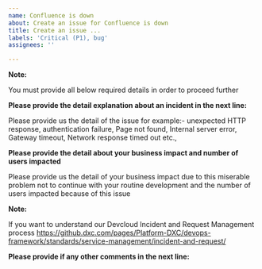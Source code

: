 ```yaml
---
name: Confluence is down
about: Create an issue for Confluence is down
title: Create an issue ...
labels: 'Critical (P1), bug'
assignees: ''

---
```


**Note:**

You must provide all below required details in order to proceed further



**Please provide the detail explanation about an incident in the next line:**

Please provide us the detail of the issue for example:- unexpected HTTP response, authentication failure, Page not found, Internal server error, Gateway timeout, Network response timed out etc.,





**Please provide the detail about your business impact and number of users impacted**

Please provide us the detail of your business impact due to this miserable problem not to continue with your routine development and the number of users impacted because of this issue





**Note:** 

If you want to understand our Devcloud Incident and Request Management process https://github.dxc.com/pages/Platform-DXC/devops-framework/standards/service-management/incident-and-request/


**Please provide if any other comments in the next line:**
